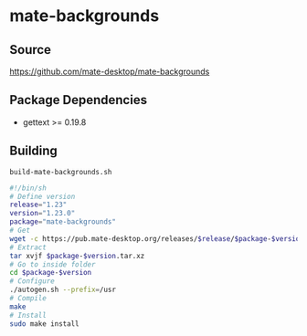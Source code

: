# mate-backgrounds

## Source

<https://github.com/mate-desktop/mate-backgrounds>

## Package Dependencies

  * gettext >= 0.19.8

## Building

`build-mate-backgrounds.sh`

```bash
#!/bin/sh
# Define version
release="1.23"
version="1.23.0"
package="mate-backgrounds"
# Get
wget -c https://pub.mate-desktop.org/releases/$release/$package-$version.tar.xz
# Extract
tar xvjf $package-$version.tar.xz
# Go to inside folder
cd $package-$version
# Configure
./autogen.sh --prefix=/usr
# Compile
make
# Install
sudo make install
```
